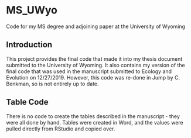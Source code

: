 # MS_UWyo
Code for my MS degree and adjoining paper at the University of Wyoming

## Introduction
This project provides the final code that made it into my thesis document submitted to the University of Wyoming. It also contains my version of the final code that was used in the manuscript submitted to Ecology and Evolution on 12/27/2019. However, this code was re-done in Jump by C. Benkman, so is not entirely up to date.  

## Table Code
There is no code to create the tables described in the manuscript - they were all done by hand. Tables were created in Word, and the values were pulled directly from RStudio and copied over. 
